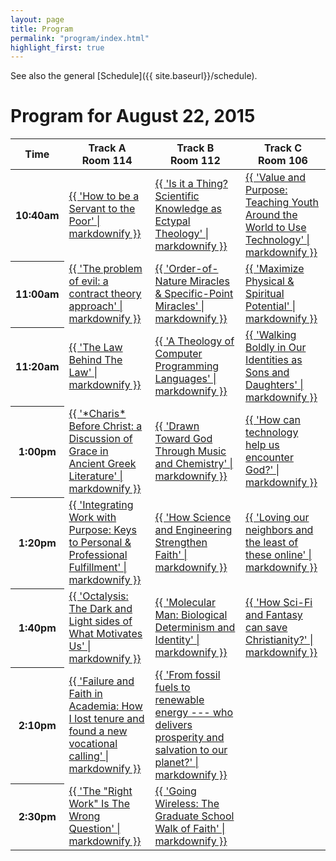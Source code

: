 ```yaml
---
layout: page
title: Program
permalink: "program/index.html"
highlight_first: true
---
```


See also the general [Schedule]({{ site.baseurl}}/schedule).

# Program for August 22, 2015

<table class="table table-striped">
  <thead>
    <tr>
      <th>Time</th>
      <th>Track A<br/>Room 114</th>
      <th>Track B<br/>Room 112</th>
      <th>Track C<br/>Room 106</th>
    </tr>
  </thead>
  <tbody>
    <tr>
      <th>10:40am</th>
      <td><a href="{{ site.baseurl }}/talk/servant-poor">{{ 'How to be a Servant to the Poor' | markdownify }}</a></td>
      <td><a href="{{ site.baseurl }}/talk/thing-scientific-knowledge-ectypal-theology">{{ 'Is it a Thing?  Scientific Knowledge as Ectypal Theology' | markdownify }}</a></td>
      <td><a href="{{ site.baseurl }}/talk/value-purpose-teaching-youth-around">{{ 'Value and Purpose: Teaching Youth Around the World to Use Technology' | markdownify }}</a></td>
    </tr>
    <tr>
      <th>11:00am</th>
      <td><a href="{{ site.baseurl }}/talk/problem-evil-contract-theory-approach">{{ 'The problem of evil: a contract theory approach' | markdownify }}</a></td>
      <td><a href="{{ site.baseurl }}/talk/orderofnature-miracles-specificpoint-miracles">{{ 'Order-of-Nature Miracles & Specific-Point Miracles' | markdownify }}</a></td>
      <td><a href="{{ site.baseurl }}/talk/maximize-physical-spiritual-potential">{{ 'Maximize Physical & Spiritual Potential' | markdownify }}</a></td>
    </tr>
    <tr>
      <th>11:20am</th>
      <td><a href="{{ site.baseurl }}/talk/law-behind-law">{{ 'The Law Behind The Law' | markdownify }}</a></td>
      <td><a href="{{ site.baseurl }}/talk/theology-computer-programming-languages">{{ 'A Theology of Computer Programming Languages' | markdownify }}</a></td>
      <td><a href="{{ site.baseurl }}/talk/walking-boldly-identities-sons-daughters">{{ 'Walking Boldly in Our Identities as Sons and Daughters' | markdownify }}</a></td>
    </tr>
    <tr>
      <th>1:00pm</th>
      <td><a href="{{ site.baseurl }}/talk/charis-before-christ-discussion-grace">{{ '*Charis* Before Christ: a Discussion of Grace in Ancient Greek Literature' | markdownify }}</a></td>
      <td><a href="{{ site.baseurl }}/talk/drawn-toward-god-through-music">{{ 'Drawn Toward God Through Music and Chemistry' | markdownify }}</a></td>
      <td><a href="{{ site.baseurl }}/talk/technology-help-encounter-god">{{ 'How can technology help us encounter God?' | markdownify }}</a></td>
    </tr>
    <tr>
      <th>1:20pm</th>
      <td><a href="{{ site.baseurl }}/talk/integrating-work-purpose-keys-personal">{{ 'Integrating Work with Purpose: Keys to Personal & Professional Fulfillment' | markdownify }}</a></td>
      <td><a href="{{ site.baseurl }}/talk/science-engineering-strengthen-faith">{{ 'How Science and Engineering Strengthen Faith' | markdownify }}</a></td>
      <td><a href="{{ site.baseurl }}/talk/loving-neighbors-least-these-online">{{ 'Loving our neighbors and the least of these online' | markdownify }}</a></td>
    </tr>
    <tr>
      <th>1:40pm</th>
      <td><a href="{{ site.baseurl }}/talk/octalysis-dark-light-sides-what">{{ 'Octalysis: The Dark and Light sides of What Motivates Us' | markdownify }}</a></td>
      <td><a href="{{ site.baseurl }}/talk/molecular-man-biological-determinism-identity">{{ 'Molecular Man: Biological Determinism and Identity' | markdownify }}</a></td>
      <td><a href="{{ site.baseurl }}/talk/scifi-fantasy-save-christianity">{{ 'How Sci-Fi and Fantasy can save Christianity?' | markdownify }}</a></td>
    </tr>
    <tr>
      <th>2:10pm</th>
      <td><a href="{{ site.baseurl }}/talk/failure-faith-academia-lost-tenure">{{ 'Failure and Faith in Academia: How I lost tenure and found a new vocational calling' | markdownify }}</a></td>
      <td><a href="{{ site.baseurl }}/talk/fossil-fuels-renewable-energy-delivers">{{ 'From fossil fuels to renewable energy --- who delivers prosperity and salvation to our planet?' | markdownify }}</a></td>
      <td></td>
    </tr>
    <tr>
      <th>2:30pm</th>
      <td><a href="{{ site.baseurl }}/talk/right-work-wrong-question">{{ 'The "Right Work" Is The Wrong Question' | markdownify }}</a></td>
      <td><a href="{{ site.baseurl }}/talk/going-wireless-graduate-school-walk">{{ 'Going Wireless: The Graduate School Walk of Faith' | markdownify }}</a></td>
      <td></td>
    </tr>
  </tbody>
</table>
